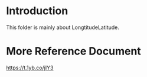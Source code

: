 # Introduction
This folder is mainly about LongtitudeLatitude.

# More Reference Document
https://t.1yb.co/jIY3

